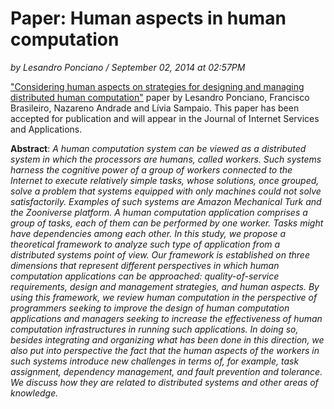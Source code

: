 # Paper: Human aspects in human computation

_by Lesandro Ponciano / September 02, 2014 at 02:57PM_
 
["Considering human aspects on strategies for designing and managing distributed human computation"](https://doi.org/10.1186/s13174-014-0010-4) paper by Lesandro Ponciano, Francisco Brasileiro, Nazareno Andrade and Lívia Sampaio. This paper has been accepted for publication and will appear in the Journal of Internet Services and Applications.

**Abstract**: _A human computation system can be viewed as a distributed system in which the processors are humans, called workers. Such systems harness the cognitive power of a group of workers connected to the Internet to execute relatively simple tasks, whose solutions, once grouped, solve a problem that systems equipped with only machines could not solve satisfactorily. Examples of such systems are Amazon Mechanical Turk and the Zooniverse platform. A human computation application comprises a group of tasks, each of them can be performed by one worker. Tasks might have dependencies among each other. In this study, we propose a theoretical framework to analyze such type of application from a distributed systems point of view. Our framework is established on three dimensions that represent different perspectives in which human computation applications can be approached: quality-of-service requirements, design and management strategies, and human aspects. By using this framework, we review human computation in the perspective of programmers seeking to improve the design of human computation applications and managers seeking to increase the effectiveness of human computation infrastructures in running such applications. In doing so, besides integrating and organizing what has been done in this direction, we also put into perspective the fact that the human aspects of the workers in such systems introduce new challenges in terms of, for example, task assignment, dependency management, and fault prevention and tolerance. We discuss how they are related to distributed systems and other areas of knowledge._

